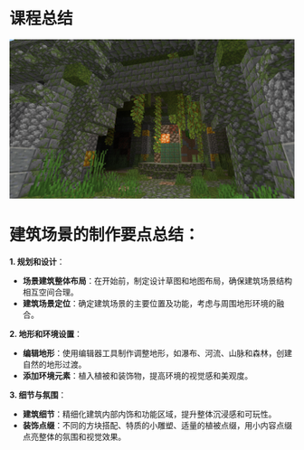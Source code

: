 # 课程总结

![图片包含 建筑, 草, 砖, 绿色 描述已自动生成](./media/22070513c9db95c950d738d3dee91ff6.png)

# 建筑场景的制作要点总结：

**1. 规划和设计**：

- **场景建筑整体布局**：在开始前，制定设计草图和地图布局，确保建筑场景结构相互空间合理。
- **建筑场景定位**：确定建筑场景的主要位置及功能，考虑与周围地形环境的融合。

**2. 地形和环境设置**：

- **编辑地形**：使用编辑器工具制作调整地形，如瀑布、河流、山脉和森林，创建自然的地形过渡。
- **添加环境元素**：植入植被和装饰物，提高环境的视觉感和美观度。

**3. 细节与氛围**：

- **建筑细节**：精细化建筑内部内饰和功能区域，提升整体沉浸感和可玩性。
- **装饰点缀**：不同的方块搭配、特质的小雕塑、适量的植被点缀，用小内容点缀点亮整体的氛围和视觉效果。
